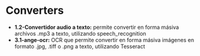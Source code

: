 # Converters

* **1.2-Convertidor audio a texto:** permite convertir en forma másiva archivos .mp3 a texto, utilizando speech_recognition
* **3.1-ange-ocr:** OCR que permite convertir en forma másiva imágenes en formato .jpg, .tiff o .png a texto, utilizando Tesseract
